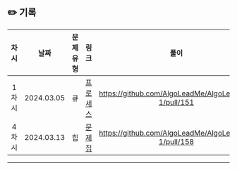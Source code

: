 ## ✏️ 기록

| 차시  |    날짜    | 문제유형 |                                    링크                                     |                        풀이                         |
| :---: | :--------: | :------: | :-------------------------------------------------------------------------: | :-------------------------------------------------: |
| 1차시 | 2024.03.05 |    큐    | [프로세스](https://school.programmers.co.kr/learn/courses/30/lessons/42587) | https://github.com/AlgoLeadMe/AlgoLeadMe-1/pull/151 |
| 4차시 | 2024.03.13 |    힙    |               [문제집](https://www.acmicpc.net/problem/1766)                | https://github.com/AlgoLeadMe/AlgoLeadMe-1/pull/158 |

---
